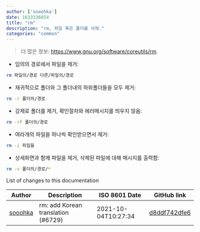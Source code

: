 ```yaml
---
author: ['sooohka']
date: 1633336054
title: "rm"
description: "rm, 파일 혹은 폴더를 삭제."
categories: "common"
---
```

> 더 많은 정보: <https://www.gnu.org/software/coreutils/rm>.

- 임의의 경로에서 파일을 제거:

```bash
rm 파일의/경로 다른/파일의/경로
```

- 재귀적으로 폴더와 그 폴더내의 하위폴더들을 모두 제거:

```bash
rm -r 폴더의/경로
```

- 강제로 폴더를 제거, 확인절차와 에러메시지를 띄우지 않음:

```bash
rm -rf 폴더의/경로
```

- 여라개의 파일을 하나씩 확인받으면서 제거:

```bash
rm -i 파일들
```

- 상세화면과 함께 파일을 제거, 삭제된 파일에 대해 메시지를 출력함:

```bash
rm -v 폴더의/경로/*
```
List of changes to this documentation


Author | Description | ISO 8601 Date | GitHub link
------|-----|-----|-----
[sooohka](mailto:shkorea1004@gmail.com) | rm: add Korean translation (#6729) | 2021-10-04T10:27:34 | [d8ddf742dfe6](https://github.com/tldr-pages/tldr/commit/d8ddf742dfe68c7a70bfa4383f518a757f85b949)

